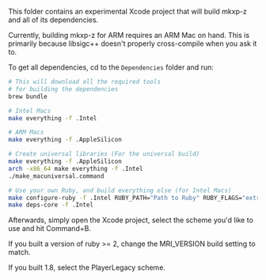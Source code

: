 This folder contains an experimental Xcode project that will build mkxp-z and all of its dependencies.

Currently, building mkxp-z for ARM requires an ARM Mac on hand.
This is primarily because libsigc++ doesn't properly cross-compile when you ask it to.

To get all dependencies, cd to the `Dependencies` folder and run:

```sh
# This will download all the required tools
# for building the dependencies
brew bundle

# Intel Macs
make everything -f .Intel

# ARM Macs
make everything -f .AppleSilicon

# Create universal libraries (For the universal build)
make everything -f .AppleSilicon
arch -x86_64 make everything -f .Intel
./make_macuniversal.command

# Use your own Ruby, and build everything else (for Intel Macs)
make configure-ruby -f .Intel RUBY_PATH="Path to Ruby" RUBY_FLAGS="extra configure arguments" 
make deps-core -f .Intel
```

Afterwards, simply open the Xcode project, select the scheme you'd like to use
and hit Command+B.

If you built a version of ruby >= 2, change the MRI_VERSION build setting to match.

If you built 1.8, select the PlayerLegacy scheme.